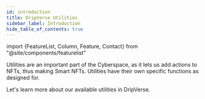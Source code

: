 ```yaml
---
id: introduction
title: DripVerse Utilities
sidebar_label: Introduction
hide_table_of_contents: true
---
```

import {FeatureList, Column, Feature, Contact} from "@site/components/featurelist"

Utilities are an important part of the Cyberspace, as it lets us add actions to NFTs, thus making Smart NFTs. Utilities have their own specific functions as designed for.

Let's learn more about our available utilities in DripVerse.

<FeatureList>
  <Column title="Utilities">
    <Feature url="/concepts/utility/gatekeeper/welcome" title="Gatekeeper" subtitle="DripVerse Gatekeeper Utility" image="gatekeeper.png" />
  </Column>
</FeatureList>

<Contact />
